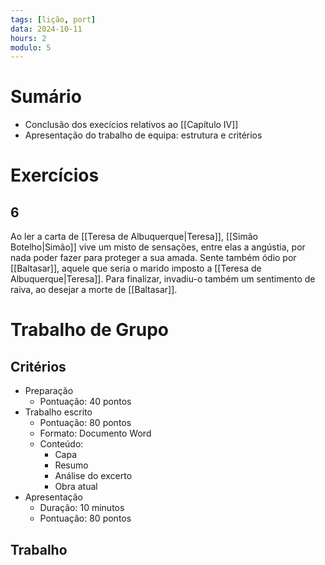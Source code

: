 ```yaml
---
tags: [lição, port]
data: 2024-10-11
hours: 2
modulo: 5
---
```


# Sumário
- Conclusão dos execícios relativos ao [[Capítulo IV]]
- Apresentação do trabalho de equipa: estrutura e critérios
# Exercícios

## 6
Ao ler a carta de [[Teresa de Albuquerque|Teresa]], [[Simão Botelho|Simão]] vive um misto de sensações, entre elas a angústia, por nada poder fazer para proteger a sua amada. Sente também ódio por [[Baltasar]], aquele que seria o marido imposto a [[Teresa de Albuquerque|Teresa]]. Para finalizar, invadiu-o também um sentimento de raiva, ao desejar a morte de [[Baltasar]].

# Trabalho de Grupo

## Critérios
- Preparação
	- Pontuação: 40 pontos
- Trabalho escrito
	- Pontuação: 80 pontos
	- Formato: Documento Word
	- Conteúdo:
		- Capa
		- Resumo
		- Análise do excerto
		- Obra atual
- Apresentação
	- Duração: 10 minutos
	- Pontuação: 80 pontos

## Trabalho

